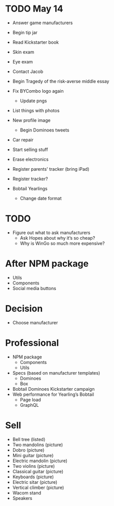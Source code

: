 # TODO May 14
* Answer game manufacturers
* Begin tip jar
* Read Kickstarter book
* Skin exam
* Eye exam
* Contact Jacob
* Begin Tragedy of the risk-averse middle essay

* Fix BYCombo logo again
    * Update pngs
* List things with photos
* New profile image
    * Begin Dominoes tweets
* Car repair
* Start selling stuff
* Erase electronics
* Register parents' tracker (bring iPad)
* Register tracker?
* Bobtail Yearlings
    * Change date format

# TODO
* Figure out what to ask manufacturers
    * Ask Hopes about why it’s so cheap?
    * Why is WinGo so much more expensive?

# After NPM package
* Utils
* Components
* Social media buttons

# Decision
* Choose manufacturer

# Professional
* NPM package
    * Components
    * Utils
* Specs (based on manufacturer templates)
    * Dominoes
    * Box
* Bobtail Dominoes Kickstarter campaign
* Web performance for Yearling’s Bobtail
    * Page load
    * GraphQL

# Sell
* Bell tree (listed)
* Two mandolins (picture)
* Dobro (picture)
* Mini guitar (picture)
* Electric mandolin (picture)
* Two violins (picture)
* Classical guitar (picture)
* Keyboards (picture)
* Electric sitar (picture)
* Vertical climber (picture)
* Wacom stand
* Speakers